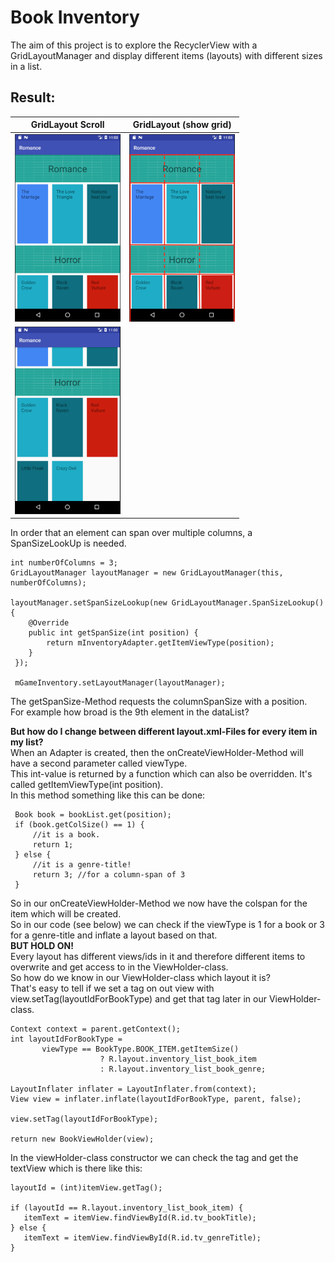 # Book Inventory
The aim of this project is to explore the RecyclerView with a GridLayoutManager and display different items (layouts) with different sizes in a list.

## Result:
GridLayout Scroll      |  GridLayout (show grid)
:-------------------------:|:-------------------------:
<img src="https://github.com/BeatingAngel/UdacityAndroidChallenge/blob/master/Notes-images/ExamplesSelfmade/StartView.png?raw=true" alt="RecyclerView (Grid) on Start" height="300"/>  |  <img src="https://github.com/BeatingAngel/UdacityAndroidChallenge/blob/master/Notes-images/ExamplesSelfmade/StartViewLayout.png?raw=true" alt="RecyclerView (Grid) show grid" height="300"/>
<img src="https://github.com/BeatingAngel/UdacityAndroidChallenge/blob/master/Notes-images/ExamplesSelfmade/AfterScrollView.png?raw=true" alt="RecyclerView (Grid) after Scroll" height="300"/> | 

In order that an element can span over multiple columns, a SpanSizeLookUp is needed.

    int numberOfColumns = 3;
    GridLayoutManager layoutManager = new GridLayoutManager(this, numberOfColumns);

    layoutManager.setSpanSizeLookup(new GridLayoutManager.SpanSizeLookup() {
        @Override
        public int getSpanSize(int position) {
            return mInventoryAdapter.getItemViewType(position);
        }
     });

     mGameInventory.setLayoutManager(layoutManager);

The getSpanSize-Method requests the columnSpanSize with a position.  
For example how broad is the 9th element in the dataList?

**But how do I change between different layout.xml-Files for every item in my list?**  
When an Adapter is created, then the onCreateViewHolder-Method will have a second parameter called viewType.  
This int-value is returned by a function which can also be overridden. It's called getItemViewType(int position).  
In this method something like this can be done: 
     
     Book book = bookList.get(position);
     if (book.getColSize() == 1) {
         //it is a book.
         return 1;
     } else {
         //it is a genre-title!
         return 3; //for a column-span of 3
     }

So in our onCreateViewHolder-Method we now have the colspan for the item which will be created.  
So in our code (see below) we can check if the viewType is 1 for a book or 3 for a genre-title and inflate a layout based on that.  
**BUT HOLD ON!**  
Every layout has different views/ids in it and therefore different items to overwrite and get access to in the ViewHolder-class.  
So how do we know in our ViewHolder-class which layout it is?  
That's easy to tell if we set a tag on out view with view.setTag(layoutIdForBookType) and get that tag later in our ViewHolder-class.

    Context context = parent.getContext();
    int layoutIdForBookType =
           viewType == BookType.BOOK_ITEM.getItemSize()
                        ? R.layout.inventory_list_book_item
                        : R.layout.inventory_list_book_genre;

    LayoutInflater inflater = LayoutInflater.from(context);
    View view = inflater.inflate(layoutIdForBookType, parent, false);

    view.setTag(layoutIdForBookType);

    return new BookViewHolder(view);

In the viewHolder-class constructor we can check the tag and get the textView which is there like this:  

    layoutId = (int)itemView.getTag();

    if (layoutId == R.layout.inventory_list_book_item) {
       itemText = itemView.findViewById(R.id.tv_bookTitle);
    } else {
       itemText = itemView.findViewById(R.id.tv_genreTitle);
    }
